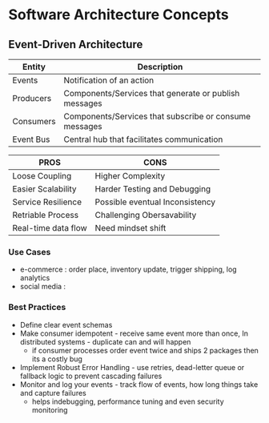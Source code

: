 # Software Architecture Concepts

## Event-Driven Architecture

|Entity     |Description                                            |
|---        |---                                                    |
|Events     |Notification of an action                              |
|Producers  |Components/Services that generate or publish messages  |
|Consumers  |Components/Services that subscribe or consume messages |
|Event Bus  |Central hub that facilitates communication             |

|PROS                   |CONS   |
|---                    |---    |
|Loose Coupling         |Higher Complexity                  |
|Easier Scalability     |Harder Testing and Debugging       |
|Service Resilience     |Possible eventual Inconsistency    |
|Retriable Process      |Challenging Obersavability         |
|Real-time data flow    |Need mindset shift                 |

### Use Cases 
- e-commerce : order place, inventory update, trigger shipping, log analytics
- social media : 

### Best Practices
- Define clear event schemas
- Make consumer idempotent - receive same event more than once, In distributed systems - duplicate can and will happen
  - if consumer processes order event twice and ships 2 packages then its a costly bug
- Implement Robust Error Handling - use retries, dead-letter queue or fallback logic to prevent cascading failures
- Monitor and log your events - track flow of events, how long things take and capture failures
  - helps indebugging, performance tuning and even security monitoring

